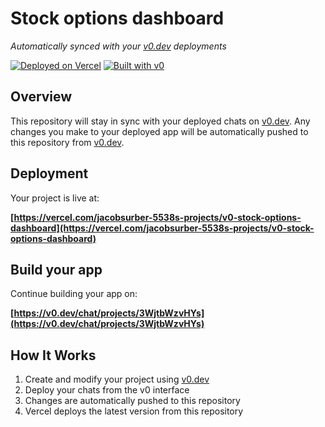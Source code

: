 # Stock options dashboard

*Automatically synced with your [v0.dev](https://v0.dev) deployments*

[![Deployed on Vercel](https://img.shields.io/badge/Deployed%20on-Vercel-black?style=for-the-badge&logo=vercel)](https://vercel.com/jacobsurber-5538s-projects/v0-stock-options-dashboard)
[![Built with v0](https://img.shields.io/badge/Built%20with-v0.dev-black?style=for-the-badge)](https://v0.dev/chat/projects/3WjtbWzvHYs)

## Overview

This repository will stay in sync with your deployed chats on [v0.dev](https://v0.dev).
Any changes you make to your deployed app will be automatically pushed to this repository from [v0.dev](https://v0.dev).

## Deployment

Your project is live at:

**[https://vercel.com/jacobsurber-5538s-projects/v0-stock-options-dashboard](https://vercel.com/jacobsurber-5538s-projects/v0-stock-options-dashboard)**

## Build your app

Continue building your app on:

**[https://v0.dev/chat/projects/3WjtbWzvHYs](https://v0.dev/chat/projects/3WjtbWzvHYs)**

## How It Works

1. Create and modify your project using [v0.dev](https://v0.dev)
2. Deploy your chats from the v0 interface
3. Changes are automatically pushed to this repository
4. Vercel deploys the latest version from this repository